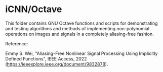 # iCNN/Octave
This folder contains GNU Octave functions and scripts for demonstrating and testing algorithms and methods of implementing non-polynomial operations on images and signals in a completely aliasing-free fashion.

Reference:

Emmy S. Wei, "Aliasing-Free Nonlinear Signal Processing Using Implicitly Defined Functions", IEEE Access, 2022 (https://ieeexplore.ieee.org/document/9832878).
